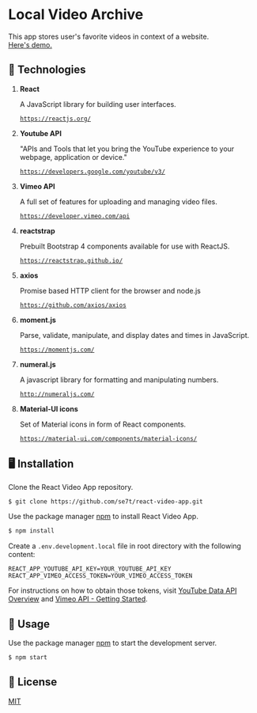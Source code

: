 # Local Video Archive

This app stores user's favorite videos in context of a website.
<br/><a href="https://local-video-archive.web.app/">Here's demo.</a>
<br/>

## 🔬 Technologies

1.  **React**

    A JavaScript library for building user interfaces.

    [`https://reactjs.org/`](`https://reactjs.org/`)

1.  **Youtube API**

    "APIs and Tools that let you bring the YouTube experience to your webpage, application or device."

    [`https://developers.google.com/youtube/v3/`](`https://developers.google.com/youtube/v3/`)

1.  **Vimeo API**

    A full set of features for uploading and managing video files.

    [`https://developer.vimeo.com/api`](`https://developer.vimeo.com/api`)

1.  **reactstrap**

    Prebuilt Bootstrap 4 components available for use with ReactJS.

    [`https://reactstrap.github.io/`](`https://reactstrap.github.io/`)

1.  **axios**

    Promise based HTTP client for the browser and node.js

    [`https://github.com/axios/axios`](`https://github.com/axios/axios`)

1.  **moment.js**

    Parse, validate, manipulate, and display dates and times in JavaScript.

    [`https://momentjs.com/`](`https://momentjs.com/`)

1.  **numeral.js**

    A javascript library for formatting and manipulating numbers.

    [`http://numeraljs.com/`](`http://numeraljs.com/`)

1.  **Material-UI icons**

    Set of Material icons in form of React components.

    [`https://material-ui.com/components/material-icons/`](`https://material-ui.com/components/material-icons/`)

## 🖥️ Installation

Clone the React Video App repository.

```bash
$ git clone https://github.com/se7t/react-video-app.git
```

Use the package manager [npm](https://www.npmjs.com/) to install React Video App.

```bash
$ npm install
```

Create a `.env.development.local` file in root directory with the following content:

```
REACT_APP_YOUTUBE_API_KEY=YOUR_YOUTUBE_API_KEY
REACT_APP_VIMEO_ACCESS_TOKEN=YOUR_VIMEO_ACCESS_TOKEN
```

For instructions on how to obtain those tokens, visit [YouTube Data API Overview](https://developers.google.com/youtube/v3/getting-started) and [Vimeo API - Getting Started](https://developer.vimeo.com/api/guides/start).

## 🧰 Usage

Use the package manager [npm](https://www.npmjs.com/) to start the development server.

```bash
$ npm start
```

## 📄 License

[MIT](https://choosealicense.com/licenses/mit/)
